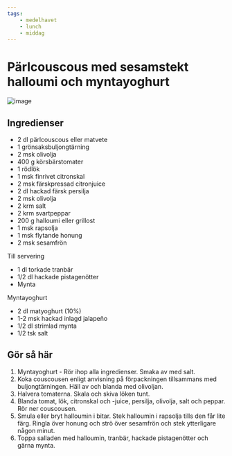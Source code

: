 ```yaml
---
tags:
    - medelhavet
    - lunch
    - middag
---
```

# Pärlcouscous med sesamstekt halloumi och myntayoghurt

![image](./pärlcouscous-med-sesamstekt-halloumi-och-myntayoghurt.jpg)

## Ingredienser

- 2 dl pärlcouscous eller matvete
- 1 grönsaksbuljongtärning
- 2 msk olivolja
- 400 g körsbärstomater
- 1 rödlök
- 1 msk finrivet citronskal
- 2 msk färskpressad citronjuice
- 2 dl hackad färsk persilja
- 2 msk olivolja
- 2 krm salt
- 2 krm svartpeppar
- 200 g halloumi eller grillost
- 1 msk rapsolja
- 1 msk flytande honung
- 2 msk sesamfrön

Till servering

- 1 dl torkade tranbär
- 1/2 dl hackade pistagenötter
- Mynta

Myntayoghurt

- 2 dl matyoghurt (10%)
- 1-2 msk hackad inlagd jalapeño
- 1/2 dl strimlad mynta
- 1/2 tsk salt

## Gör så här

1. Myntayoghurt - Rör ihop alla ingredienser. Smaka av med salt.
2. Koka couscousen enligt anvisning på förpackningen tillsammans med buljongtärningen. Häll av och blanda med olivoljan.
3. Halvera tomaterna. Skala och skiva löken tunt.
4. Blanda tomat, lök, citronskal och -juice, persilja, olivolja, salt och peppar. Rör ner couscousen.
5. Smula eller bryt halloumin i bitar. Stek halloumin i rapsolja tills den får lite färg. Ringla över honung och strö över sesamfrön och stek ytterligare någon minut.
6. Toppa salladen med halloumin, tranbär, hackade pistagenötter och gärna mynta.
